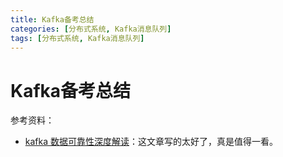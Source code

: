 ```yaml
---
title: Kafka备考总结
categories: [分布式系统, Kafka消息队列]
tags: [分布式系统, Kafka消息队列]
---
```

# Kafka备考总结
参考资料：
- [kafka 数据可靠性深度解读](http://www.importnew.com/24973.html)：这文章写的太好了，真是值得一看。